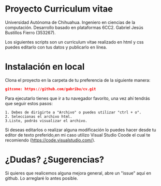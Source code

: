 # Proyecto Curriculum vitae
Universidad Autónoma de Chihuahua.
Ingeniero en ciencias de la computación. 
Desarrollo basado en plataformas 6CC2. 
Gabriel Jesús Bustillos Fierro (353267).

Los siguientes scripts son un curriculum vitae realizado en html y css puedes editarlo con tus datos y publicarlo en línea.

# Instalación en local

Clona el proyecto en la carpeta de tu preferencia de la siguiente manera:
```json
gitcone: https://github.com/gabribu/cv.git
```
Para ejecutarlo tienes que ir a tu navegador favorito, una vez ahí tendrás que seguir estos pasos:
    
    1. Debes de dirigirte a "Archivo" o puedes utilizar "ctrl + o".
    2. Seleccionas el archivo html.
    3.Listo, podrás visualizar el archivo.

Si deseas editarlos o realizar alguna modificación lo puedes hacer desde tu editor de texto preferido,en mi caso utilizo Visual Studio Coode el cual te recomiendo (https://code.visualstudio.com/).


# ¿Dudas? ¿Sugerencias?
Si quieres que realicemos alguna mejora general, abre un "issue" aquí en github. Lo arreglaré lo antes posible.
